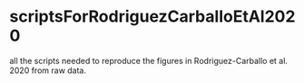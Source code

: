 # scriptsForRodriguezCarballoEtAl2020
all the scripts needed to reproduce the figures in Rodriguez-Carballo et al. 2020 from raw data.
 
